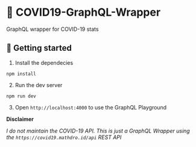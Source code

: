 # 🦠 COVID19-GraphQL-Wrapper

GraphQL wrapper for COVID-19 stats

## 🚀 Getting started

1. Install the dependecies 

```shell
npm install
```

2. Run the dev server

```shell
npm run dev
```

3. Open `http://localhost:4000` to use the GraphQL Playground

**Disclaimer**

*I do not maintain the COVID-19 API. This is just a GraphQL Wrapper using the `https://covid19.mathdro.id/api` REST API*
